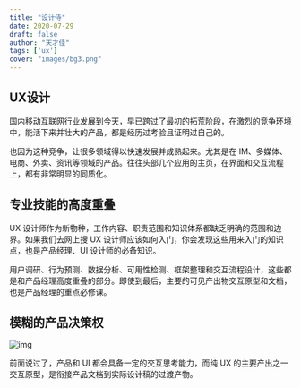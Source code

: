 ```yaml
---
title: "设计侍"
date: 2020-07-29
draft: false
author: "天才佳"
tags: ['ux']
cover: "images/bg3.png"
---
```


## UX设计

国内移动互联网行业发展到今天，早已跨过了最初的拓荒阶段，在激烈的竞争环境中，能活下来并壮大的产品，都是经历过考验且证明过自己的。

也因为这种竞争，让很多领域得以快速发展并成熟起来。尤其是在 IM、多媒体、电商、外卖、资讯等领域的产品。往往头部几个应用的主页，在界面和交互流程上，都有非常明显的同质化。


## 专业技能的高度重叠

UX 设计师作为新物种，工作内容、职责范围和知识体系都缺乏明确的范围和边界。如果我们去网上搜 UX 设计师应该如何入门，你会发现这些用来入门的知识点，也是产品经理、UI 设计师的必备知识。

用户调研、行为预测、数据分析、可用性检测、框架整理和交互流程设计，这些都是和产品经理高度重叠的部分。即使到最后，主要的可见产出物交互原型和文档，也是产品经理的重点必修课。

## 模糊的产品决策权

![img](/images/first.png)

前面说过了，产品和 UI 都会具备一定的交互思考能力，而纯 UX 的主要产出之一交互原型，是衔接产品文档到实际设计稿的过渡产物。